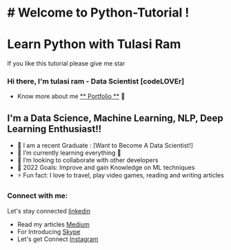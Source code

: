 # # Welcome to Python-Tutorial !

# Learn Python with Tulasi Ram

If you like this tutorial please give me star

### Hi there, I'm tulasi ram - Data Scientist [codeLOVEr] 


* Know more about me [** Portfolio **](https://tulasiram-portfolio.netlify.app) 👋


## I'm a Data Science, Machine Learning, NLP, Deep Learning Enthusiast!!

- 🔭 I am a recent Graduate : [Want to Become A Data Scientist!]
- 🌱 I’m currently learning everything 🤣
- 👯 I’m looking to collaborate with other developers
- 🥅 2022 Goals: Improve and gain Knowledge on ML techniques
- ⚡ Fun fact: I love to travel, play video games, reading and writing articles

### Connect with me:


Let's stay connected [linkedin](https://www.linkedin.com/in/tulasiram574)
* Read my articles [Medium](https://www.tulasiram574.medium.com)
* For Introducing [Skype](https://join.skype.com/invite/m73hqlTWoETf)
* Let's get Connect [Instagram](https://www.instagram.com/ram_lucky574/)
